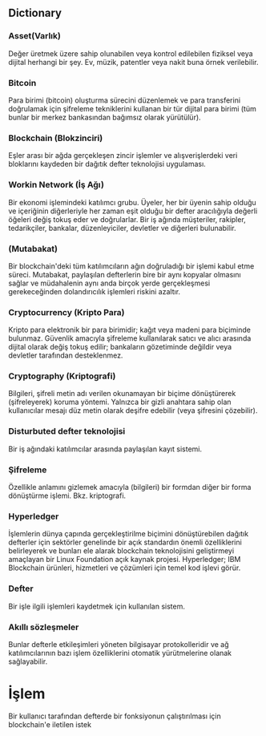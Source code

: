 

## Dictionary

### Asset(Varlık)

Değer üretmek üzere sahip olunabilen veya kontrol edilebilen fiziksel
veya dijital herhangi bir şey.
Ev, müzik, patentler veya nakit buna örnek verilebilir.

### Bitcoin
Para birimi (bitcoin) oluşturma sürecini düzenlemek ve para transferini
doğrulamak için şifreleme tekniklerini kullanan bir tür dijital para
birimi (tüm bunlar bir merkez bankasından bağımsız olarak yürütülür).

### Blockchain (Blokzinciri)

Eşler arası bir ağda gerçekleşen zincir işlemler ve alışverişlerdeki
veri bloklarını kaydeden bir dağıtık defter teknolojisi uygulaması.

### Workin Network (İş Ağı)

Bir ekonomi işlemindeki katılımcı grubu. Üyeler, her bir üyenin sahip
olduğu ve içeriğinin diğerleriyle her zaman eşit olduğu bir defter
aracılığıyla değerli öğeleri değiş tokuş eder ve doğrularlar. Bir iş
ağında müşteriler, rakipler, tedarikçiler, bankalar, düzenleyiciler,
devletler ve diğerleri bulunabilir.

### (Mutabakat)

Bir blockchain'deki tüm katılımcıların ağın doğruladığı bir işlemi
kabul etme süreci. Mutabakat, paylaşılan defterlerin bire bir aynı
kopyalar olmasını sağlar ve müdahalenin aynı anda birçok yerde
gerçekleşmesi gerekeceğinden dolandırıcılık işlemleri riskini azaltır.

### Cryptocurrency (Kripto Para)

Kripto para elektronik bir para birimidir; kağıt veya madeni para
biçiminde bulunmaz. Güvenlik amacıyla şifreleme kullanılarak satıcı ve
alıcı arasında dijital olarak değiş tokuş edilir; bankaların
gözetiminde değildir veya devletler tarafından desteklenmez.

### Cryptography (Kriptografi)

Bilgileri, şifreli metin adı verilen okunamayan bir biçime dönüştürerek
(şifreleyerek) koruma yöntemi. Yalnızca bir gizli anahtara sahip olan
kullanıcılar mesajı düz metin olarak deşifre edebilir (veya şifresini
çözebilir).

### Disturbuted defter teknolojisi
Bir iş ağındaki katılımcılar arasında paylaşılan kayıt sistemi.

### Şifreleme
Özellikle anlamını gizlemek amacıyla (bilgileri) bir formdan diğer bir
forma dönüştürme işlemi. Bkz. kriptografi.

### Hyperledger

İşlemlerin dünya çapında gerçekleştirilme biçimini dönüştürebilen
dağıtık defterler için sektörler genelinde bir açık standardın önemli
özelliklerini belirleyerek ve bunları ele alarak blockchain
teknolojisini geliştirmeyi amaçlayan bir Linux Foundation açık kaynak projesi. Hyperledger; IBM Blockchain ürünleri, hizmetleri ve çözümleri
için temel kod işlevi görür.

### Defter
Bir işle ilgili işlemleri kaydetmek için kullanılan sistem.

### Akıllı sözleşmeler
Bunlar defterle etkileşimleri yöneten bilgisayar protokolleridir ve ağ
katılımcılarının bazı işlem özelliklerini otomatik yürütmelerine olanak
sağlayabilir.

# İşlem
Bir kullanıcı tarafından defterde bir fonksiyonun çalıştırılması için
blockchain'e iletilen istek